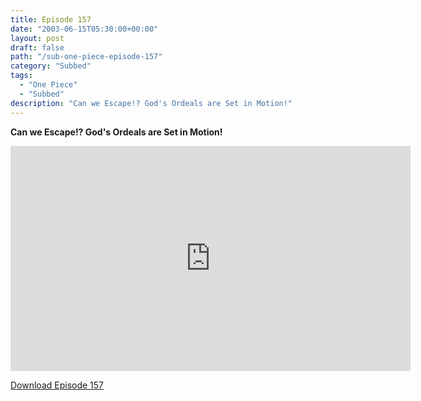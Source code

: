 ```yaml
---
title: Episode 157
date: "2003-06-15T05:30:00+00:00"
layout: post
draft: false
path: "/sub-one-piece-episode-157"
category: "Subbed"
tags:
  - "One Piece"
  - "Subbed"
description: "Can we Escape!? God's Ordeals are Set in Motion!"
---
```


**Can we Escape!? God's Ordeals are Set in Motion!**

<iframe width="640" height="360" src="https://www.rapidvideo.com/e/FXQE9OZQW5" frameborder="0" marginwidth=0 marginheight=0 scrolling=no allowfullscreen></iframe>

<a href="http://ouo.io/qs/eCodkFEQ?s=https://rapidvid.to/d/https://www.rapidvideo.com/e/FXQE9OZQW5">Download Episode 157</a>

